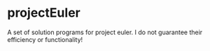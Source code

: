 # projectEuler
A set of solution programs for project euler. I do not guarantee their efficiency or functionality!
